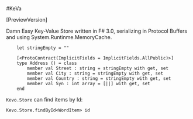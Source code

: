 #KeVa

[PreviewVersion]

Damn Easy Key-Value Store written in F# 3.0, serializing in Protocol Buffers and using System.Runtinme.MemoryCache.

		let stringEmpty = ""

		[<ProtoContract(ImplicitFields = ImplicitFields.AllPublic)>]
		type Address () = class  
			member val Street : string = stringEmpty with get, set
			member val City : string = stringEmpty with get, set  
			member val Country : string = stringEmpty with get, set 		
			member val Syn : int array = [||] with get, set 				
		end  

`Kevo.Store` can find items by Id:

    Kevo.Store.findById<WordItem> id